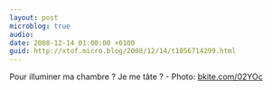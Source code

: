 ```yaml
---
layout: post
microblog: true
audio: 
date: 2008-12-14 01:00:00 +0100
guid: http://xtof.micro.blog/2008/12/14/t1056714299.html
---
```

Pour illuminer ma chambre ? Je me tâte ? - Photo: [bkite.com/02YOc](http://bkite.com/02YOc)

